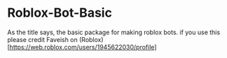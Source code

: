 # Roblox-Bot-Basic
As the title says, the basic package for making roblox bots.
if you use this please credit Faveish on (Roblox)[https://web.roblox.com/users/1945622030/profile]
